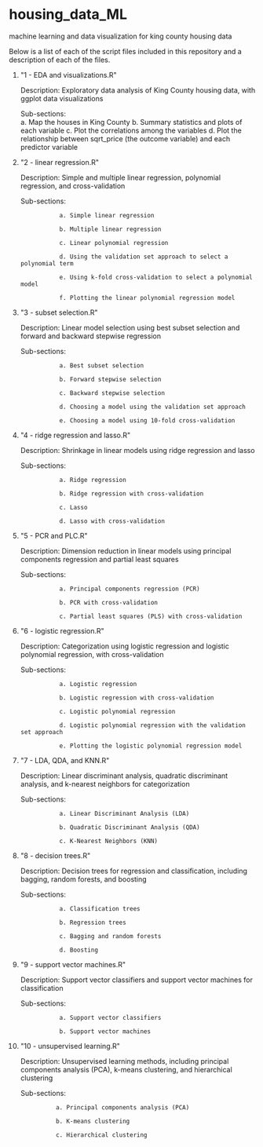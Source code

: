 # housing_data_ML
machine learning and data visualization for king county housing data


Below is a list of each of the script files included in this repository and a description of each of the files. 

1.  "1 - EDA and visualizations.R"

    Description:  Exploratory data analysis of King County housing data, with ggplot data visualizations
    
    Sub-sections:  
                   a. Map the houses in King County
                   b. Summary statistics and plots of each variable
                   c. Plot the correlations among the variables
                   d. Plot the relationship between sqrt_price (the outcome variable) and each predictor variable
                   

2.  "2 - linear regression.R"

    Description:  Simple and multiple linear regression, polynomial regression, and cross-validation
    
    Sub-sections:  
    
                   a. Simple linear regression
                   
                   b. Multiple linear regression
                   
                   c. Linear polynomial regression
                   
                   d. Using the validation set approach to select a polynomial term
                   
                   e. Using k-fold cross-validation to select a polynomial model
                   
                   f. Plotting the linear polynomial regression model
                   

3.  "3 - subset selection.R"

    Description:  Linear model selection using best subset selection and forward and backward stepwise regression
    
    Sub-sections:  
    
                   a. Best subset selection
                   
                   b. Forward stepwise selection
                   
                   c. Backward stepwise selection
                   
                   d. Choosing a model using the validation set approach
                   
                   e. Choosing a model using 10-fold cross-validation
                 

4.  "4 - ridge regression and lasso.R"
    
    Description:  Shrinkage in linear models using ridge regression and lasso 
    
    Sub-sections:  
    
                   a. Ridge regression
                   
                   b. Ridge regression with cross-validation
                   
                   c. Lasso
                   
                   d. Lasso with cross-validation
                   

5.  "5 - PCR and PLC.R"
    
    Description:  Dimension reduction in linear models using principal components regression and partial least squares 
    
    Sub-sections:  
    
                   a. Principal components regression (PCR)
                   
                   b. PCR with cross-validation
                   
                   c. Partial least squares (PLS) with cross-validation
                   
                   
6.  "6 - logistic regression.R"
    
    Description:  Categorization using logistic regression and logistic polynomial regression, with cross-validation 
    
    Sub-sections:  
    
                   a. Logistic regression
                   
                   b. Logistic regression with cross-validation
                   
                   c. Logistic polynomial regression
                   
                   d. Logistic polynomial regression with the validation set approach
                   
                   e. Plotting the logistic polynomial regression model
                                     
                   
7.  "7 - LDA, QDA, and KNN.R"
    
    Description:  Linear discriminant analysis, quadratic discriminant analysis, and k-nearest neighbors for categorization 
    
    Sub-sections:  
    
                   a. Linear Discriminant Analysis (LDA)
                   
                   b. Quadratic Discriminant Analysis (QDA)
                   
                   c. K-Nearest Neighbors (KNN)
                                     
                   
8.  "8 - decision trees.R"
    
    Description:  Decision trees for regression and classification, including bagging, random forests, and boosting
    
    Sub-sections:  
    
                   a. Classification trees
                   
                   b. Regression trees
                   
                   c. Bagging and random forests
                   
                   d. Boosting
                   
                   
9.  "9 - support vector machines.R"
    
    Description:  Support vector classifiers and support vector machines for classification
    
    Sub-sections:  
    
                   a. Support vector classifiers
                   
                   b. Support vector machines
                   

10.  "10 - unsupervised learning.R"

     Description:  Unsupervised learning methods, including principal components analysis (PCA), k-means clustering, and hierarchical clustering
     
     Sub-sections:  
    
                   a. Principal components analysis (PCA)
                   
                   b. K-means clustering
                   
                   c. Hierarchical clustering
                   
                
